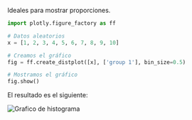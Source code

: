 Ideales para mostrar proporciones.

```python	
import plotly.figure_factory as ff

# Datos aleatorios
x = [1, 2, 3, 4, 5, 6, 7, 8, 9, 10]

# Creamos el gráfico
fig = ff.create_distplot([x], ['group 1'], bin_size=0.5)

# Mostramos el gráfico
fig.show()
```
El resultado es el siguiente:

![Grafico de histograma](../images/histograma.pngs)